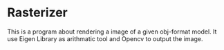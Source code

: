 # Rasterizer
This is a program about rendering a image of a given obj-format model.
It use Eigen Library as arithmatic tool and Opencv to output the image.
